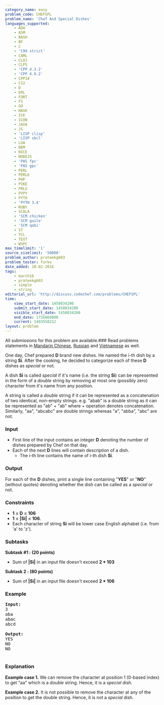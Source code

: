 ```yaml
---
category_name: easy
problem_code: CHEFSPL
problem_name: 'Chef And Special Dishes'
languages_supported:
    - ADA
    - ASM
    - BASH
    - BF
    - C
    - 'C99 strict'
    - CAML
    - CLOJ
    - CLPS
    - 'CPP 4.3.2'
    - 'CPP 4.9.2'
    - CPP14
    - CS2
    - D
    - ERL
    - FORT
    - FS
    - GO
    - HASK
    - ICK
    - ICON
    - JAVA
    - JS
    - 'LISP clisp'
    - 'LISP sbcl'
    - LUA
    - NEM
    - NICE
    - NODEJS
    - 'PAS fpc'
    - 'PAS gpc'
    - PERL
    - PERL6
    - PHP
    - PIKE
    - PRLG
    - PYPY
    - PYTH
    - 'PYTH 3.4'
    - RUBY
    - SCALA
    - 'SCM chicken'
    - 'SCM guile'
    - 'SCM qobi'
    - ST
    - TCL
    - TEXT
    - WSPC
max_timelimit: '1'
source_sizelimit: '50000'
problem_author: prateekg603
problem_tester: furko
date_added: 10-02-2016
tags:
    - march16
    - prateekg603
    - simple
    - string
editorial_url: 'http://discuss.codechef.com/problems/CHEFSPL'
time:
    view_start_date: 1458034200
    submit_start_date: 1458034200
    visible_start_date: 1458034200
    end_date: 1735669800
    current: 1493558212
layout: problem
---
```

All submissions for this problem are available.###  Read problems statements in [Mandarin Chinese](http://www.codechef.com/download/translated/MARCH16/mandarin/CHEFSPL.pdf), [Russian](http://www.codechef.com/download/translated/MARCH16/russian/CHEFSPL.pdf) and [Vietnamese](http://www.codechef.com/download/translated/MARCH16/vietnamese/CHEFSPL.pdf) as well.

One day, Chef prepared **D** brand new dishes. He named the i-th dish by a string **Si**. After the cooking, he decided to categorize each of these **D** dishes as *special* or not.

A dish **Si** is called *special* if it's name (i.e. the string **Si**) can be represented in the form of a *double* string by removing at most one (possibly zero) character from it's name from any position.

A string is called a *double* string if it can be represented as a concatenation of two identical, non-empty strings.
e.g. "abab" is a double string as it can be represented as "ab" + "ab" where + operation denotes concatenation.
Similarly, "aa", "abcabc" are double strings whereas "a", "abba", "abc" are not.

### Input

- First line of the input contains an integer **D** denoting the number of dishes prepared by Chef on that day.
- Each of the next **D** lines will contain description of a dish. 
  - The i-th line contains the name of i-th dish **Si**.

### Output

For each of the **D** dishes, print a single line containing "**YES**" or "**NO**" (without quotes) denoting whether the dish can be called as a *special* or not.

### Constraints

- **1** ≤ **D** ≤ **106**
- **1** ≤ **|Si|** ≤ **106**.
- Each character of string **Si** will be lower case English alphabet (i.e. from 'a' to 'z').

### Subtasks

**Subtask #1 : (20 points)**

- Sum of **|Si|** in an input file doesn't exceed **2 \* 103**

**Subtask 2 : (80 points)**

- Sum of **|Si|** in an input file doesn't exceed **2 \* 106**

### Example

<pre><b>Input:</b>
3
aba
abac
abcd

<b>Output:</b>
YES
NO
NO

</pre>
### Explanation

**Example case 1.**
We can remove the character at position 1 (0-based index) to get "aa" which is a *double* string. Hence, it is a *special* dish.

**Example case 2.**
It is not possible to remove the character at any of the position to get the double string. Hence, it is not a *special* dish.
